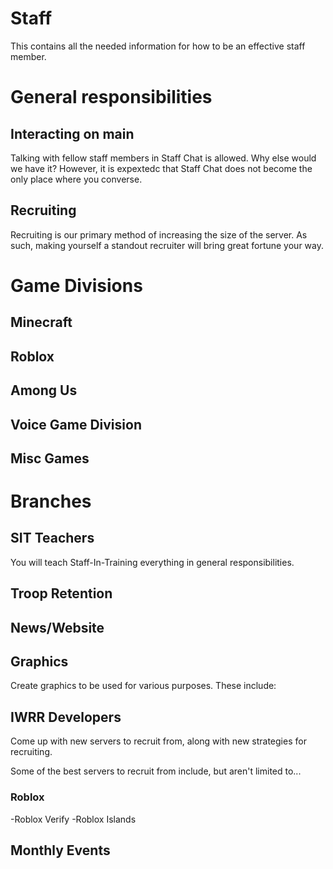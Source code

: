 # Staff
This contains all the needed information for how to be an effective staff member.

# General responsibilities
## Interacting on main
Talking with fellow staff members in Staff Chat is allowed. Why else would we have it? However, it is expextedc that Staff Chat does not become the only place where you converse.

## Recruiting
Recruiting is our primary method of increasing the size of the server. As such, making yourself a standout recruiter will bring great fortune your way.

# Game Divisions

## Minecraft

## Roblox

## Among Us

## Voice Game Division

## Misc Games

# Branches

## SIT Teachers
You will teach Staff-In-Training everything in general responsibilities.

## Troop Retention

## News/Website

## Graphics
Create graphics to be used for various purposes. These include:

## IWRR Developers
Come up with new servers to recruit from, along with new strategies for recruiting.

Some of the best servers to recruit from include, but aren't limited to...

### Roblox
-Roblox Verify
-Roblox Islands


## Monthly Events


